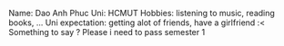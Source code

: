 Name: Dao Anh Phuc
Uni: HCMUT
Hobbies: listening to music, reading books, ...
Uni expectation: getting alot of friends, have a girlfriend :<
Something to say ? Please i need to pass semester 1 
